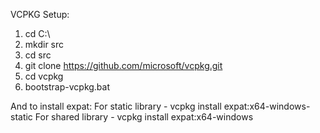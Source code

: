 VCPKG Setup:

1. cd C:\
2. mkdir src
3. cd src
4. git clone https://github.com/microsoft/vcpkg.git
5. cd vcpkg
6. bootstrap-vcpkg.bat

And to install expat:
    For static library - vcpkg install expat:x64-windows-static
    For shared library - vcpkg install expat:x64-windows
